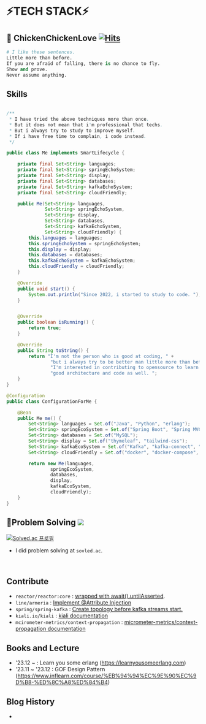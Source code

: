 # ⚡**TECH STACK**⚡
<div align="left">
  


## 👋 ChickenChickenLove [![Hits](https://hits.seeyoufarm.com/api/count/incr/badge.svg?url=https%3A%2F%2Fgithub.com%2Fchickenchickenlove&count_bg=%2379C83D&title_bg=%23555555&icon=&icon_color=%23E7E7E7&title=hits&edge_flat=false)](https://hits.seeyoufarm.com)
  ```python
  # I like these sentences.
  Little more than before.
  If you are afraid of falling, there is no chance to fly.
  Show and prove.
  Never assume anything.
  ```

## Skills

```java

/**
 * I have tried the above techniques more than once.
 * But it does not mean that i'm professional that techs.
 * But i always try to study to improve myself.
 * If i have free time to complain, i code instead.
 */

public class Me implements SmartLifecycle {

    private final Set<String> languages;
    private final Set<String> springEchoSystem;
    private final Set<String> display;
    private final Set<String> databases;
    private final Set<String> kafkaEchoSystem;
    private final Set<String> cloudFriendly;

    public Me(Set<String> languages,
              Set<String> springEchoSystem,
              Set<String> display,
              Set<String> databases,
              Set<String> kafkaEchoSystem,
              Set<String> cloudFriendly) {
        this.languages = languages;
        this.springEchoSystem = springEchoSystem;
        this.display = display;
        this.databases = databases;
        this.kafkaEchoSystem = kafkaEchoSystem;
        this.cloudFriendly = cloudFriendly;
    }

    @Override
    public void start() {
        System.out.println("Since 2022, i started to study to code. ");
    }


    @Override
    public boolean isRunning() {
        return true;
    }

    @Override
    public String toString() {
        return "I'm not the person who is good at coding, " +
                "but i always try to be better man little more than before. " +
                "I'm interested in contributing to opensource to learn about " +
                "good architecture and code as well. ";
    }
}

@Configuration
public class ConfigurationForMe {

    @Bean
    public Me me() {
        Set<String> languages = Set.of("Java", "Python", "erlang");
        Set<String> springEcoSystem = Set.of("Spring Boot", "Spring MVC", "Spring Security", "Spring Batch", "Spring Data JPA");
        Set<String> databases = Set.of("MySQL");
        Set<String> display = Set.of("thymeleaf", "tailwind-css");
        Set<String> kafkaEcoSystem = Set.of("Kafka", "kafka-connect", "schema-registry", "kafka-streams", "ksqlDB");
        Set<String> cloudFriendly = Set.of("docker", "docker-compose", "kubernetes", "helm", "prometheus", "istio", "fluent-bit");

        return new Me(languages, 
                springEcoSystem,
                databases,
                display,
                kafkaEcoSystem,
                cloudFriendly);
    }
}
```

## 👋Problem Solving <img src="https://img.shields.io/badge/Python-black?style=for-the-badge&logo=Python&logoColor=#3776AB"/>

[![Solved.ac
프로필](http://mazassumnida.wtf/api/v2/generate_badge?boj=chickenchickenlove)](https://solved.ac/chickenchickenlove)
<br/>
- I did problem solving at `sovled.ac`.
<br/>


## Contribute
- `reactor/reactor:core` : [wrapped with await().untilAsserted](https://github.com/reactor/reactor-core/pull/3779).
- `line/armeria` : [Implement @Attribute Injection](https://github.com/line/armeria/pull/5547)
- `spring/spring-kafka` : [Create topology before kafka streams start.](https://github.com/spring-projects/spring-kafka/pull/3172)
- `kiali.io/kiali` : [kiali documentation](https://github.com/kiali/kiali.io/pull/765)
- `mcirometer-metrics/context-propagation` : [micrometer-metrics/context-propagation documentation](https://github.com/micrometer-metrics/context-propagation/pull/223)

## Books and Lecture
- '23.12 ~ : Learn you some erlang (https://learnyousomeerlang.com)
- '23.11 ~ '23.12 : GOF Design Pattern (https://www.inflearn.com/course/%EB%94%94%EC%9E%90%EC%9D%B8-%ED%8C%A8%ED%84%B4)

## Blog History
- 



</div>


<!--
**chickenchickenlove/chickenchickenlove** is a ✨ _special_ ✨ repository because its `README.md` (this file) appears on your GitHub profile.

Here are some ideas to get you started:

- 🔭 I’m currently working on ...
- 🌱 I’m currently learning ...
- 👯 I’m looking to collaborate on ...
- 🤔 I’m looking for help with ...
- 💬 Ask me about ...
- 📫 How to reach me: ...
- 😄 Pronouns: ...
- ⚡ Fun fact: ...
-->
